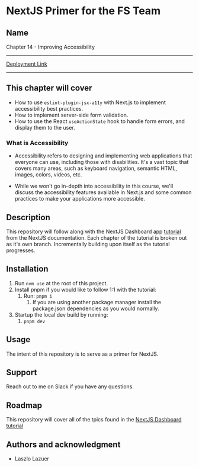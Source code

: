 # NextJS Primer for the FS Team

## Name

Chapter 14 - Improving Accessibility

---

[Deployment Link](https://nextjs-dashboard-two-rho-68.vercel.app/)

---

## This chapter will cover

* How to use `eslint-plugin-jsx-a11y` with Next.js to implement accessibility best practices.
* How to implement server-side form validation.
* How to use the React `useActionState` hook to handle form errors, and display them to the user.

### What is Accessibility

* Accessibility refers to designing and implementing web applications that everyone can use, including those with disabilities. It's a vast topic that covers many areas, such as keyboard navigation, semantic HTML, images, colors, videos, etc.

* While we won't go in-depth into accessibility in this course, we'll discuss the accessibility features available in Next.js and some common practices to make your applications more accessible.

## Description

This repository will follow along with the NextJS Dashboard app [tutorial](https://nextjs.org/learn/dashboard-app) from the NextJS documentation. Each chapter of the tutorial is broken out as it's own branch. Incrementally building upon itself as the tutorial progresses.

## Installation

1. Run `nvm use` at the root of this project.
2. Install pnpm if you would like to follow 1:1 with the tutorial:
   1. Run: `pnpm i`
      1. If you are using another package manager install the package.json dependencies as you would normally.
3. Startup the local dev build by running:
   1. `pnpm dev`

## Usage

The intent of this repository is to serve as a primer for NextJS.

## Support

Reach out to me on Slack if you have any questions.

## Roadmap

This repository will cover all of the tpics found in the [NextJS Dashboard tutorial](https://nextjs.org/learn/dashboard-app/css-styling)

## Authors and acknowledgment

* Laszlo Lazuer
